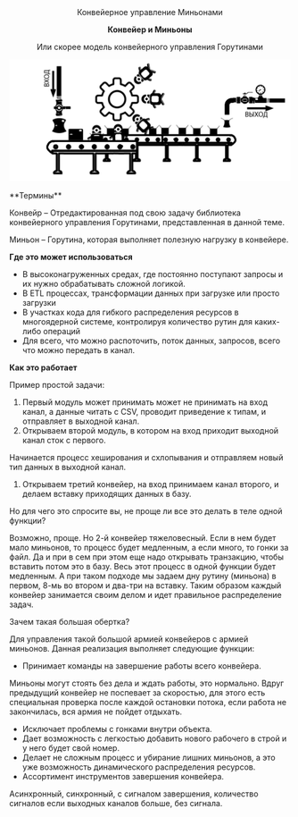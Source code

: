 <center>Конвейерное управление Миньонами

**Конвейер и Миньоны**

Или скорее модель конвейерного управления Горутинами
</center>
<p align="center">
  <img src="./Conveer.png" width="550" alt="accessibility text">
</p>
**Термины**

Конвейр – Отредактированная под свою задачу библиотека конвейерного управления Горутинами, представленная в данной теме.

Миньон – Горутина, которая выполняет полезную нагрузку в конвейере.

**Где это может использоваться**

- В высоконагруженных средах, где постоянно поступают запросы и их нужно обрабатывать сложной логикой.
- В ETL процессах, трансформации данных при загрузке или просто загрузки
- В участках кода для гибкого распределения ресурсов в многоядерной системе, контролируя количество рутин для каких-либо операций
- Для всего, что можно распоточить, поток данных, запросов, всего что можно передать в канал.

**Как это работает**

Пример простой задачи:

1. Первый модуль может принимать может не принимать на вход канал, а данные читать с CSV, проводит приведение к типам, и отправляет в выходной канал.
2. Открываем второй модуль, в котором на вход приходит выходной канал сток с первого.

Начинается процесс хеширования и схлопывания и отправляем новый тип данных в выходной канал.

1. Открываем третий конвейер, на вход принимаем канал второго, и делаем вставку приходящих данных в базу.

Но для чего это спросите вы, не проще ли все это делать в теле одной функции?

Возможно, проще. Но 2-й конвейер тяжеловесный. Если в нем будет мало миньонов, то процесс будет медленным, а если много, то гонки за файл. Да и при в сем при этом еще надо открывать транзакцию, чтобы вставить потом это в базу. Весь этот процесс в одной функции будет медленным. А при таком подходе мы задаем дну рутину (миньона) в первом, 8-мь во втором и два-три на вставку. Таким образом каждый конвейер занимается своим делом и идет правильное распределение задач.

Зачем такая большая обертка?

Для управления такой большой армией конвейеров с армией миньонов. Данная реализация выполняет следующие функции:

- Принимает команды на завершение работы всего конвейера.

Миньоны могут стоять без дела и ждать работы, это нормально. Вдруг предыдущий конвейер не поспевает за скоростью, для этого есть специальная проверка после каждой остановки потока, если работа не закончилась, вся армия не пойдет отдыхать.

- Исключает проблемы с гонками внутри объекта.
- Дает возможность с легкостью добавить нового рабочего в строй и у него будет свой номер.
- Делает не сложным процесс и убирание лишних миньонов, а это уже возможность динамического распределения ресурсов.
- Ассортимент инструментов завершения конвейера.

Асинхронный, синхронный, с сигналом завершения, количество сигналов если выходных каналов больше, без сигнала.
